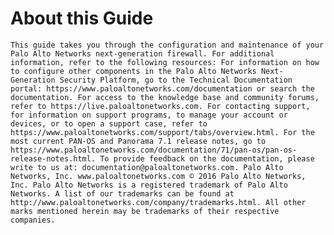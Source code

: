 # About this Guide

`This guide takes you through the configuration and maintenance of your Palo Alto Networks next‐generation
firewall. For additional information, refer to the following resources:
For information on how to configure other components in the Palo Alto Networks Next‐Generation Security
Platform, go to the Technical Documentation portal: https://www.paloaltonetworks.com/documentation or
search the documentation.
For access to the knowledge base and community forums, refer to https://live.paloaltonetworks.com.
For contacting support, for information on support programs, to manage your account or devices, or to open a
support case, refer to https://www.paloaltonetworks.com/support/tabs/overview.html.
For the most current PAN‐OS and Panorama 7.1 release notes, go to
https://www.paloaltonetworks.com/documentation/71/pan‐os/pan‐os‐release‐notes.html.
To provide feedback on the documentation, please write to us at: documentation@paloaltonetworks.com.
Palo Alto Networks, Inc.
www.paloaltonetworks.com
© 2016 Palo Alto Networks, Inc. Palo Alto Networks is a registered trademark of Palo Alto Networks. A list of our trademarks can be found
at http://www.paloaltonetworks.com/company/trademarks.html. All other marks mentioned herein may be trademarks of their
respective companies.`
